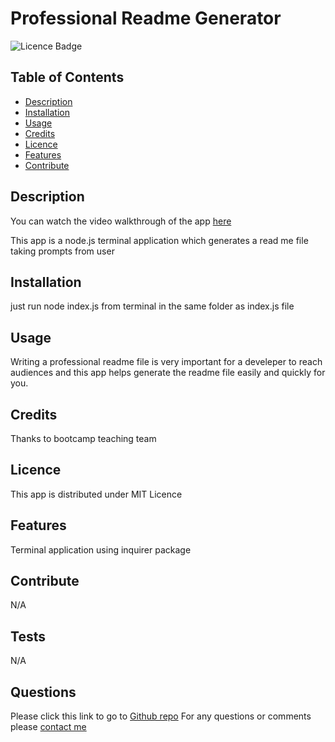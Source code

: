 
  
# Professional Readme Generator 

![Licence Badge](https://img.shields.io/badge/MIT-Licence-green)

## Table of Contents
* [Description](#Description)
* [Installation](#Installation)
* [Usage](#Usage)
* [Credits](#Credits)
* [Licence](#Licence)
* [Features](#Features)
* [Contribute](#Contribute)

## Description
You can watch the video walkthrough of the app [here](https://drive.google.com/file/d/1O570kPm1hJsO23qrZJq9g02g7jxFIdOL/view)

This app is a node.js terminal application which generates a read me file taking prompts from user

## Installation
just run node index.js from terminal in the same folder as index.js file

## Usage
Writing a professional readme file is very important for a develeper to reach audiences and this app helps generate the readme file easily and quickly for you.

## Credits
Thanks to bootcamp teaching team

## Licence
This app is distributed under MIT Licence

## Features
Terminal application using inquirer package

## Contribute
N/A

## Tests
N/A

## Questions
Please click this link to go to [Github repo](https://github.com/onderguler35/easyREADme)
For any questions or comments please [contact me](mailto:onder5@hotmail.com)
